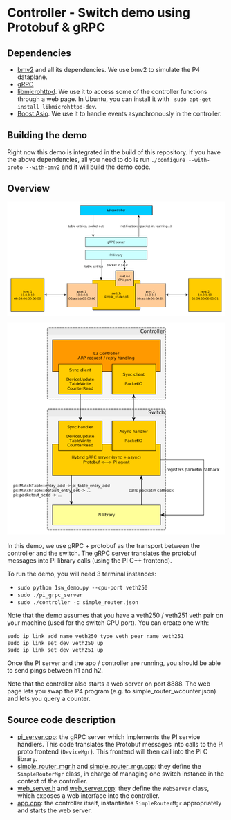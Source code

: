 # Controller - Switch demo using Protobuf & gRPC

## Dependencies

- [bmv2](https://github.com/p4lang/behavioral-model) and all its
  dependencies. We use bmv2 to simulate the P4 dataplane.
- [gRPC](https://github.com/grpc/grpc)
- [libmicrohttpd](https://www.gnu.org/software/libmicrohttpd). We use it to
  access some of the controller functions through a web page. In Ubuntu, you can
  install it with ` sudo apt-get install libmicrohttpd-dev`.
- [Boost.Asio](http://www.boost.org/doc/libs/1_62_0/doc/html/boost_asio.html).
  We use it to handle events asynchronously in the controller.

## Building the demo

Right now this demo is integrated in the build of this repository. If you have
the above dependencies, all you need to do is run `./configure --with-proto
--with-bmv2` and it will build the demo code.

## Overview

![Demo topology](resources/demo_topology.png)

![Demo overview](resources/architecture.png)

In this demo, we use gRPC + protobuf as the transport between the controller and
the switch. The gRPC server translates the protobuf messages into PI library
calls (using the PI C++ frontend).

To run the demo, you will need 3 terminal instances:
- `sudo python 1sw_demo.py --cpu-port veth250`
- `sudo ./pi_grpc_server`
- `sudo ./controller -c simple_router.json`

Note that the demo assumes that you have a veth250 / veth251 veth pair on your
machine (used for the switch CPU port). You can create one with:
```
sudo ip link add name veth250 type veth peer name veth251
sudo ip link set dev veth250 up
sudo ip link set dev veth251 up
```

Once the PI server and the app / controller are running, you should be able to
send pings between h1 and h2.

Note that the controller also starts a web server on port 8888. The web page
lets you swap the P4 program (e.g. to simple_router_wcounter.json) and lets you
query a counter.

## Source code description

- [pi_server.cpp](pi_server.cpp): the gRPC server which implements the PI
  service handlers. This code translates the Protobuf messages into calls to the
  PI proto frontend (`DeviceMgr`). This frontend will then call into the PI C
  library.
- [simple_router_mgr.h](simple_router_mgr.h) and
  [simple_router_mgr.cpp](simple_router_mgr.cpp): they define the
  `SimpleRouterMgr` class, in charge of managing one switch instance in the
  context of the controller.
- [web_server.h](web_server.h) and [web_server.cpp](web_server.cpp): they define
  the `WebServer` class, which exposes a web interface into the controller.
- [app.cpp](app.cpp): the controller itself, instantiates `SimpleRouterMgr`
  appropriately and starts the web server.
